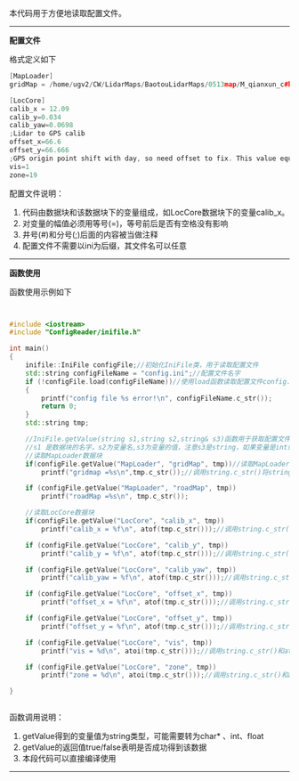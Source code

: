 本代码用于方便地读取配置文件。

------------------------------------------------------
**配置文件**

格式定义如下
```cpp
[MapLoader]
gridMap = /home/ugv2/CW/LidarMaps/BaotouLidarMaps/0513map/M_qianxun_c#hahaha

[LocCore]
calib_x = 12.09
calib_y=0.034
calib_yaw=0.0698
;Lidar to GPS calib
offset_x=66.6
offset_y=66.666
;GPS origin point shift with day, so need offset to fix. This value equal xdis and ydis in visulization window when loc is right
vis=1
zone=19

```
配置文件说明：
1. 代码由数据块和该数据块下的变量组成，如LocCore数据块下的变量calib_x。
2. 对变量的幅值必须用等号(=)，等号前后是否有空格没有影响
3. 井号(#)和分号(;)后面的内容被当做注释
4. 配置文件不需要以ini为后缀，其文件名可以任意

------------------------------------------------------

**函数使用**

函数使用示例如下


```cpp


#include <iostream>
#include "ConfigReader/inifile.h"

int main()
{
	inifile::IniFile configFile;//初始化IniFile类，用于读取配置文件
	std::string configFileName = "config.ini";//配置文件名字
	if (!configFile.load(configFileName))//使用load函数读取配置文件config.ini。如果配置文件存在且格式正确，返回true，否则返回false。建议返回false时停止程序，检查配置文件。
	{
		printf("config file %s error!\n", configFileName.c_str());
		return 0;
	}
	std::string tmp;

	//IniFile.getValue(string s1,string s2,string& s3)函数用于获取配置文件中的变量。如果成功获取到变量值，返回true，否则返回false
	//s1 是数据块的名字，s2为变量名,s3为变量的值，注意s3是string，如果变量是int或float的话需要调用atoi/atof转一下
	//读取MapLoader数据块
	if(configFile.getValue("MapLoader", "gridMap", tmp))//读取MapLoader数据块中gridMap变量的值，保存到tmp变量中。如果成功获得该变量值则返回true，否则返回false
		printf("gridmap =%s\n",tmp.c_str());//调用string.c_str()将string转为char*

	if (configFile.getValue("MapLoader", "roadMap", tmp))
		printf("roadMap =%s\n", tmp.c_str());

	//读取LocCore数据块
	if(configFile.getValue("LocCore", "calib_x", tmp))
		printf("calib_x = %f\n", atof(tmp.c_str()));//调用string.c_str()和atof将string转为float

	if (configFile.getValue("LocCore", "calib_y", tmp))
		printf("calib_y = %f\n", atof(tmp.c_str()));//调用string.c_str()和atof将string转为float

	if (configFile.getValue("LocCore", "calib_yaw", tmp))
		printf("calib_yaw = %f\n", atof(tmp.c_str()));//调用string.c_str()和atof将string转为float

	if (configFile.getValue("LocCore", "offset_x", tmp))
		printf("offset_x = %f\n", atof(tmp.c_str()));//调用string.c_str()和atof将string转为float

	if (configFile.getValue("LocCore", "offset_y", tmp))
		printf("offset_y = %f\n", atof(tmp.c_str()));//调用string.c_str()和atof将string转为float

	if (configFile.getValue("LocCore", "vis", tmp))
		printf("vis = %d\n", atoi(tmp.c_str()));//调用string.c_str()和atoi将string转为float

	if (configFile.getValue("LocCore", "zone", tmp))
		printf("zone = %d\n", atoi(tmp.c_str()));//调用string.c_str()和atoi将string转为float

}



```
函数调用说明：

1. getValue得到的变量值为string类型，可能需要转为char* 、int、float
2. getValue的返回值true/false表明是否成功得到该数据
3. 本段代码可以直接编译使用
------------------------------------------------------